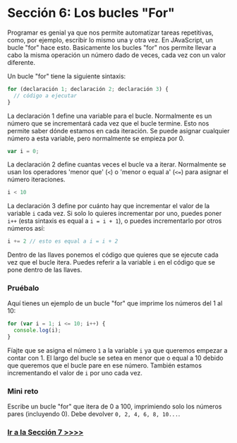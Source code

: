 # Sección 6: Los bucles "For"

Programar es genial ya que nos permite automatizar tareas repetitivas, como, por ejemplo, escribir lo mismo una y otra vez. En JAvaScript, un bucle "for" hace esto. Basicamente los bucles "for" nos permite llevar a cabo la misma operación un número dado de veces, cada vez con un valor diferente.

Un bucle "for" tiene la siguiente sintaxis:

```js
for (declaración 1; declaración 2; declaración 3) {
  // código a ejecutar
}
```

La declaración 1 define una variable para el bucle. Normalmente es un número que se incrementará cada vez que el bucle termine. Esto nos permite saber dónde estamos en cada iteración. Se puede asignar cualquier número a esta variable, pero normalmente se empieza por 0.

```js
var i = 0;
```

La declaración 2 define cuantas veces el bucle va a iterar. Normalmente se usan los operadores 'menor que' (`<`) o 'menor o equal a' (`<=`) para asignar el número iteraciones.

```js
i < 10
```

La declaración 3 define por cuánto hay que incrementar el valor de la variable `i` cada vez. Si solo lo quieres incrementar por uno, puedes poner `i++` (esta sintaxis es equal a `i = i + 1`), o puedes incrementarlo por otros números así:

```js
i += 2 // esto es equal a i = i + 2
```

Dentro de las llaves ponemos el código que quieres que se ejecute cada vez que el bucle itera. Puedes referir a la variable `i` en el código que se pone dentro de las llaves.

### Pruébalo

Aquí tienes un ejemplo de un bucle "for" que imprime los números del 1 al 10:

```js
for (var i = 1; i <= 10; i++) {
  console.log(i);
}
```

Fíajte que se asigna el número `1` a la variable `i` ya que queremos empezar a contar con 1. El largo del bucle se setea en menor que o equal a 10 debido que queremos que el bucle pare en ese número. También estamos incrementando el valor de `i` por uno cada vez.

### Mini reto

Escribe un bucle "for" que itera de 0 a 100, imprimiendo solo los números pares (incluyendo 0). Debe devolver `0, 2, 4, 6, 8, 10...`.

### [Ir a la Sección 7 >>>>](https://github.com/node-girls/beginners-javascript/blob/master/step07.md)
